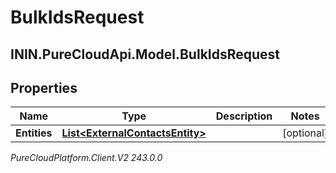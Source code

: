 # BulkIdsRequest

## ININ.PureCloudApi.Model.BulkIdsRequest

## Properties

|Name | Type | Description | Notes|
|------------ | ------------- | ------------- | -------------|
| **Entities** | [**List&lt;ExternalContactsEntity&gt;**](ExternalContactsEntity) |  | [optional] |



_PureCloudPlatform.Client.V2 243.0.0_
